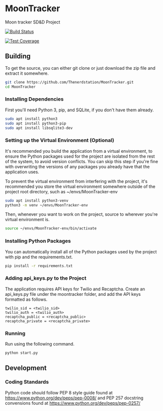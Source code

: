 # MoonTracker

Moon tracker SD&amp;D Project

[![Build Status](https://travis-ci.org/Thenerdstation/MoonTracker.svg?branch=master)](https://travis-ci.org/Thenerdstation/MoonTracker)

[![Test Coverage](https://api.codeclimate.com/v1/badges/1ed309ba3e7b7d6c7329/test_coverage)](https://codeclimate.com/github/Thenerdstation/MoonTracker/test_coverage)

## Building

To get the source, you can either git clone or just download the zip file and extract it somewhere.

```bash
git clone https://github.com/Thenerdstation/MoonTracker.git
cd MoonTracker
```

### Installing Dependencies

First you'll need Python 3, pip, and SQLite, if you don't have them already.

```bash
sudo apt install python3
sudo apt install python3-pip
sudo apt install libsqlite3-dev
```

### Setting up the Virtual Environment (Optional)

It's recommended you build the application from a virtual environment, to ensure the Python packages used for the project are isolated from the rest of the system, to avoid version conflicts. You can skip this step if you're fine with overwriting the versions of any packages you already have that the application uses.

To prevent the virtual environment from interfering with the project, it's recommended you store the virtual environment somewhere outside of the project root directory, such as ~/envs/MoonTracker-env

```bash 
sudo apt install python3-venv
python3 -m venv ~/envs/MoonTracker-env
```

Then, whenever you want to work on the project, source to wherever you're virtual environment is.

```bash
source ~/envs/MoonTracker-env/bin/activate
```

### Installing Python Packages

You can automatically install all of the Python packages used by the project with pip and the requirements.txt.

```bash
pip install -r requirements.txt
```

### Adding api_keys.py to the Project

The application requires API keys for Twilio and Recaptcha. Create an api_keys.py file under the moontracker folder, and add the API keys formatted as follows.

```text
twilio_sid = <twilio_sid>
twilio_auth = <twilio_auth>
recaptcha_public = <recaptcha_public>
recaptcha_private = <recaptcha_private>
```

### Running

Run using the following command.

```bash
python start.py
```

## Development

### Coding Standards

Python code should follow PEP 8 style guide found at https://www.python.org/dev/peps/pep-0008/ and PEP 257 docstring convensions found at https://www.python.org/dev/peps/pep-0257/
